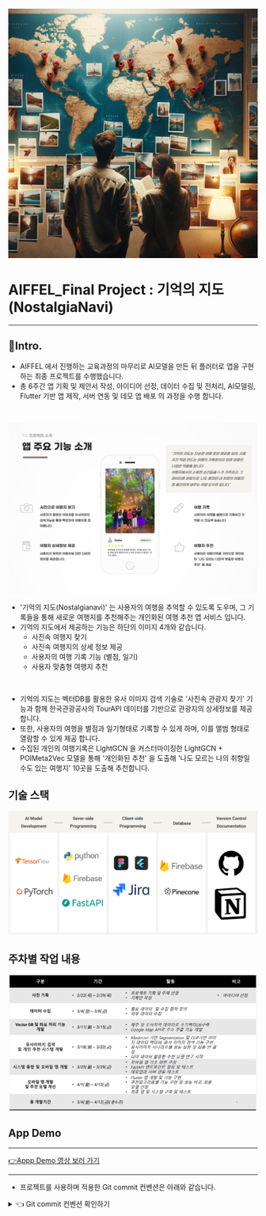 ![image](./assets/nostelgianavi_main.png)

# AIFFEL_Final Project : 기억의 지도(NostalgiaNavi)
---
## 📌Intro.
- AIFFEL 에서 진행하는 교육과정의 마무리로 AI모델을 만든 뒤 플러터로 앱을 구현하는 최종 프로젝트를 수행했습니다.
- 총 6주간 앱 기획 및 제안서 작성, 아이디어 선정, 데이터 수집 및 전처리, AI모델링, Flutter 기반 앱 제작, 서버 연동 및 데모 엡 배포 의 과정을 수행 합니다.

<br>

![image](./assets/Nostalgianavi_main_features.png)

- '기억의 지도(Nostalgianavi)' 는 사용자의 여행을 추억할 수 있도록 도우며, 그 기록들을 통해 새로운 여행지를 추천해주는 개인화된 여행 추천 앱 서비스 입니다.
- 기억의 지도에서 제공하는 기능은 하단의 이미지 4개와 같습니다.
    - 사진속 여행지 찾기
    - 사진속 여행지의 상세 정보 제공
    - 사용자의 여행 기록 기능 (별점, 일기)
    - 사용자 맞춤형 여행지 추천

<br>

- 기억의 지도는 벡터DB를 활용한 유사 이미지 검색 기술로 '사진속 관광지 찾기' 기능과 함께 한국관광공사의 TourAPI 데이터를 기반으로 관광지의 상세정보를 제공합니다.
- 또한, 사용자의 여행을 별점과 일기형태로 기록할 수 있게 하며, 이를 앨범 형태로 열람할 수 있게 제공 합니다.
- 수집된 개인의 여행기록은 LightGCN 을 커스터마이징한 LightGCN + POIMeta2Vec 모델을 통해 '개인화된 추천' 을 도출해 '나도 모르는 나의 취향일 수도 있는 여행지' 10곳을 도출해 추천합니다.

## 기술 스택
![image](./assets/tech_stack.png)


## 주차별 작업 내용
![image](./assets/project_workflow.png)


## App Demo
---
 [👉Appp Demo 영상 보러 가기](http://img.youtube.com/vi/7rO4qKwjE2k/0.jpg)


---

- 프로젝트를 사용하며 적용한 Git commit 컨벤션은 아래와 같습니다.

<details>
<summary>👈 Git commit 컨벤션 확인하기</summary>


| 커밋 유형 | 의미 |
| --- | --- |
| Feat | (어떤 유형이든) 파일의 최초 등록 시에 사용 |
| Model | 모델 구조변경 혹은 새로운 모델 추가 |
| Param | 하이퍼파라미터 수정 |
| Data | 데이터 전처리 방식 변경, 새로운 데이터 추가 |
| Metric | 평가지표 변경 |
| Train | 훈련과정 변경(Epoch수, Batch size 변경 등) |
| Eval | 검증/테스트 과정 변경 |
| Deploy | 모델 배포 관련 변경 |
| Fix | 버그 수정 (일반, ML/DL) |
| Docs | 문서 수정 (일반, ML/DL) |
| Style | 코드 formatting, 세미콜론 누락, 코드 자체의 변경이 없는 경우 |
| Refactor | 코드 리팩토링 (일반, ML/DL) |
| Test | 테스트 코드, 리팩토링 테스트 코드 추가 |
| Chore | 패키지 매니저 수정, 그 외 기타 수정 ex) .gitignore |
| Design | CSS 등 사용자 UI 디자인 변경 |
| Comment | 필요한 주석 추가 및 변경 (일반, ML/DL) |
| Rename | 파일 또는 폴더 명을 수정하거나 옮기는 작업만인 경우 |
| Remove | 파일을 삭제하는 작업만 수행한 경우 |
| !BREAKING CHANGE | 커다란 API 변경의 경우 |
| !HOTFIX | 급하게 치명적인 버그를 고쳐야 하는 경우 |


</details>
